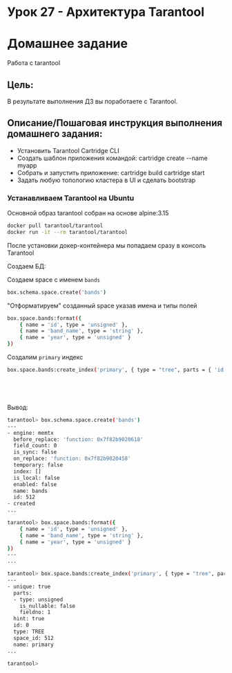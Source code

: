 # Урок 27 - Архитектура Tarantool 



# Домашнее задание

Работа с tarantool

## Цель:
В результате выполнения ДЗ вы поработаете с Tarantool.

## Описание/Пошаговая инструкция выполнения домашнего задания:

- Установить Tarantool Cartridge CLI
- Создать шаблон приложения командой:
    cartridge create --name myapp
- Собрать и запустить приложение:
    cartridge build
    cartridge start
- Задать любую топологию кластера в UI и сделать bootstrap


### Устанавливаем Tarantool на Ubuntu

Основной образ tarantool собран на основе alpine:3.15

```bash
docker pull tarantool/tarantool
docker run -it --rm tarantool/tarantool
```

После установки докер-контейнера мы попадаем сразу в консоль Tarantool

Создаем БД:

Создаем space с именем `bands`
```bash
box.schema.space.create('bands')
```

"Отформатируем" созданный space указав имена и типы полей
```bash
box.space.bands:format({
    { name = 'id', type = 'unsigned' },
    { name = 'band_name', type = 'string' },
    { name = 'year', type = 'unsigned' }
})
```

Создалим `primary` индекс
```bash
box.space.bands:create_index('primary', { type = "tree", parts = { 'id' } })
```


```bash
```


```bash
```


```bash
```


```bash
```




Вывод:

```bash
tarantool> box.schema.space.create('bands')
---
- engine: memtx
  before_replace: 'function: 0x7f82b9020618'
  field_count: 0
  is_sync: false
  on_replace: 'function: 0x7f82b9020458'
  temporary: false
  index: []
  is_local: false
  enabled: false
  name: bands
  id: 512
- created
...

tarantool> box.space.bands:format({
    { name = 'id', type = 'unsigned' },
    { name = 'band_name', type = 'string' },
    { name = 'year', type = 'unsigned' }
})
---
...

tarantool> box.space.bands:create_index('primary', { type = "tree", parts = { 'id' } })
---
- unique: true
  parts:
  - type: unsigned
    is_nullable: false
    fieldno: 1
  hint: true
  id: 0
  type: TREE
  space_id: 512
  name: primary
...

tarantool>

```
